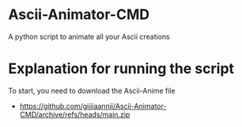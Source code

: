 # Ascii-Animator-CMD

A python script to animate all your Ascii creations

# Explanation for running the script

To start, you need to download the Ascii-Anime file
- https://github.com/giiiiaannii/Ascii-Animator-CMD/archive/refs/heads/main.zip
